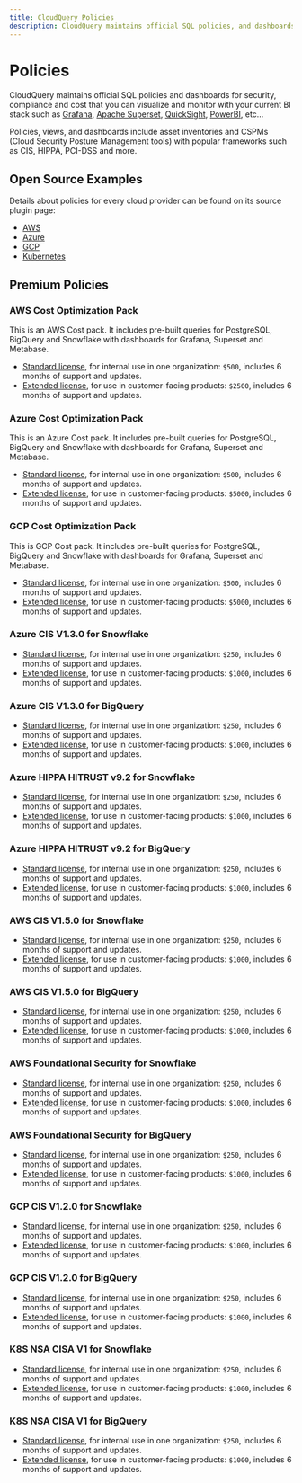 ```yaml
---
title: CloudQuery Policies
description: CloudQuery maintains official SQL policies, and dashboards for security, compliance and cost that you can visualize and monitor with your current BI stack such as Grafana, Apache Superset, QuickSight, PowerBI, etc…
---
```


# Policies

CloudQuery maintains official SQL policies and dashboards for security, compliance and cost that you can visualize and monitor with your current BI stack such as [Grafana](/how-to-guides/open-source-cspm), [Apache Superset](/how-to-guides/cloud-asset-inventory-cloudquery-apache-superset), [QuickSight](/how-to-guides/cloud-asset-inventory-cloudquery-aws-quicksight), [PowerBI](/how-to-guides/cloud-asset-inventory-cloudquery-microsoft-power-bi), etc…

Policies, views, and dashboards include asset inventories and CSPMs (Cloud Security Posture Management tools) with popular frameworks such as CIS, HIPPA, PCI-DSS and more.

## Open Source Examples

Details about policies for every cloud provider can be found on its source plugin page:

- [AWS](/docs/plugins/sources/aws/policies)
- [Azure](/docs/plugins/sources/azure/policies)
- [GCP](/docs/plugins/sources/gcp/policies)
- [Kubernetes](/docs/plugins/sources/k8s/policies)

## Premium Policies

### AWS Cost Optimization Pack

This is an AWS Cost pack. It includes pre-built queries for PostgreSQL, BigQuery and Snowflake with dashboards for Grafana, Superset and Metabase.

- [Standard license](/buy/aws-cost-pack-standard), for internal use in one organization: `$500`, includes 6 months of support and updates.
- [Extended license](/buy/aws-cost-pack-extended), for use in customer-facing products: `$2500`, includes 6 months of support and updates.

### Azure Cost Optimization Pack

This is an Azure Cost pack. It includes pre-built queries for PostgreSQL, BigQuery and Snowflake with dashboards for Grafana, Superset and Metabase.

- [Standard license](/buy/azure-cost-pack-standard), for internal use in one organization: `$500`, includes 6 months of support and updates.
- [Extended license](/buy/azure-cost-pack-extended), for use in customer-facing products: `$5000`, includes 6 months of support and updates.

### GCP Cost Optimization Pack

This is GCP Cost pack. It includes pre-built queries for PostgreSQL, BigQuery and Snowflake with dashboards for Grafana, Superset and Metabase.

- [Standard license](/buy/gcp-cost-pack-standard), for internal use in one organization: `$500`, includes 6 months of support and updates.
- [Extended license](/buy/gcp-cost-pack-extended), for use in customer-facing products: `$5000`, includes 6 months of support and updates.

### Azure CIS V1.3.0 for Snowflake
- [Standard license](/buy/azure_cis_v1_3_0_snowflake-standard), for internal use in one organization: `$250`, includes 6 months of support and updates.
- [Extended license](/buy/azure_cis_v1_3_0_snowflake-extended), for use in customer-facing products: `$1000`, includes 6 months of support and updates.

### Azure CIS V1.3.0 for BigQuery
- [Standard license](/buy/azure_cis_v1_3_0_bigquery-standard), for internal use in one organization: `$250`, includes 6 months of support and updates.
- [Extended license](/buy/azure_cis_v1_3_0_bigquery-extended), for use in customer-facing products: `$1000`, includes 6 months of support and updates.

### Azure HIPPA HITRUST v9.2 for Snowflake
- [Standard license](/buy/azure_hippa_hitrust_v9_2_snowflake-standard), for internal use in one organization: `$250`, includes 6 months of support and updates.
- [Extended license](/buy/azure_hippa_hitrust_v9_2_snowflake-extended), for use in customer-facing products: `$1000`, includes 6 months of support and updates.

### Azure HIPPA HITRUST v9.2 for BigQuery
- [Standard license](/buy/azure_hippa_hitrust_v9_2_bigquery-standard), for internal use in one organization: `$250`, includes 6 months of support and updates.
- [Extended license](/buy/azure_hippa_hitrust_v9_2_bigquery-extended), for use in customer-facing products: `$1000`, includes 6 months of support and updates.

### AWS CIS V1.5.0 for Snowflake
- [Standard license](/buy/aws_cis_v1_5_0_snowflake-standard), for internal use in one organization: `$250`, includes 6 months of support and updates.
- [Extended license](/buy/aws_cis_v1_5_0_snowflake-extended), for use in customer-facing products: `$1000`, includes 6 months of support and updates.

### AWS CIS V1.5.0 for BigQuery
- [Standard license](/buy/aws_cis_v1_5_0_bigquery-standard), for internal use in one organization: `$250`, includes 6 months of support and updates.
- [Extended license](/buy/aws_cis_v1_5_0_bigquery-extended), for use in customer-facing products: `$1000`, includes 6 months of support and updates.

### AWS Foundational Security for Snowflake
- [Standard license](/buy/aws_foundational_security_snowflake-standard), for internal use in one organization: `$250`, includes 6 months of support and updates.
- [Extended license](/buy/aws_foundational_security_snowflake-extended), for use in customer-facing products: `$1000`, includes 6 months of support and updates.

### AWS Foundational Security for BigQuery
- [Standard license](/buy/aws_foundational_security_bigquery-standard), for internal use in one organization: `$250`, includes 6 months of support and updates.
- [Extended license](/buy/aws_foundational_security_bigquery-extended), for use in customer-facing products: `$1000`, includes 6 months of support and updates.

### GCP CIS V1.2.0 for Snowflake
- [Standard license](/buy/gcp_cis_v1_2_0_snowflake-standard), for internal use in one organization: `$250`, includes 6 months of support and updates.
- [Extended license](/buy/gcp_cis_v1_2_0_snowflake-extended), for use in customer-facing products: `$1000`, includes 6 months of support and updates.

### GCP CIS V1.2.0 for BigQuery
- [Standard license](/buy/gcp_cis_v1_2_0_bigquery-standard), for internal use in one organization: `$250`, includes 6 months of support and updates.
- [Extended license](/buy/gcp_cis_v1_2_0_bigquery-extended), for use in customer-facing products: `$1000`, includes 6 months of support and updates.

### K8S NSA CISA V1 for Snowflake
- [Standard license](/buy/k8s_nsa_cisa_v1_snowflake-standard), for internal use in one organization: `$250`, includes 6 months of support and updates.
- [Extended license](/buy/k8s_nsa_cisa_v1_snowflake-extended), for use in customer-facing products: `$1000`, includes 6 months of support and updates.

### K8S NSA CISA V1 for BigQuery
- [Standard license](/buy/k8s_nsa_cisa_v1_bigquery-standard), for internal use in one organization: `$250`, includes 6 months of support and updates.
- [Extended license](/buy/k8s_nsa_cisa_v1_bigquery-extended), for use in customer-facing products: `$1000`, includes 6 months of support and updates.